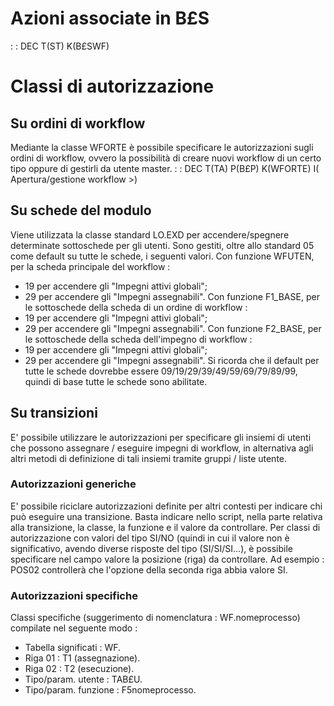 # Azioni associate in B£S
  :  : DEC T(ST) K(B£SWF)
# Classi di autorizzazione

## Su ordini di workflow
Mediante la classe WFORTE è possibile specificare le autorizzazioni sugli ordini di workflow, ovvero la possibilità di creare nuovi workflow di un certo tipo oppure di gestirli da utente master.
  :  : DEC T(TA) P(B£P) K(WFORTE) I( Apertura/gestione workflow >)

## Su schede del modulo
Viene utilizzata la classe standard LO.EXD per accendere/spegnere determinate sottoschede per gli utenti. Sono gestiti, oltre allo standard 05 come default su tutte le schede, i seguenti valori.
Con funzione WFUTEN, per la scheda principale del workflow : 
 * 19 per accendere gli "Impegni attivi globali";
 * 29 per accendere gli "Impegni assegnabili".
Con funzione F1_BASE, per le sottoschede della scheda di un ordine di workflow : 
 * 19 per accendere gli "Impegni attivi globali";
 * 29 per accendere gli "Impegni assegnabili".
Con funzione F2_BASE, per le sottoschede della scheda dell'impegno di workflow : 
 * 19 per accendere gli "Impegni attivi globali";
 * 29 per accendere gli "Impegni assegnabili".
Si ricorda che il default per tutte le schede dovrebbe essere 09/19/29/39/49/59/69/79/89/99, quindi di base tutte le schede sono abilitate.


## Su transizioni
E' possibile utilizzare le autorizzazioni per specificare gli insiemi di utenti che possono assegnare / eseguire impegni di workflow, in alternativa agli altri metodi di definizione di tali insiemi tramite gruppi / liste utente.

### Autorizzazioni generiche
E' possibile riciclare autorizzazioni definite per altri contesti per indicare chi può eseguire una transizione. Basta indicare nello script, nella parte relativa alla transizione, la classe, la funzione e il valore da controllare.
Per classi di autorizzazione con valori del tipo SI/NO (quindi in cui il valore non è significativo, avendo diverse risposte del tipo (SI/SI/SI...), è possibile specificare nel campo valore la posizione (riga) da controllare. Ad esempio :  POS02 controllerà che l'opzione della seconda riga abbia valore SI.

### Autorizzazioni specifiche
Classi specifiche (suggerimento di nomenclatura :  WF.nomeprocesso) compilate nel seguente modo : 

- Tabella significati :  WF.
- Riga 01 :  T1 (assegnazione).
- Riga 02 :  T2 (esecuzione).
- Tipo/param. utente :  TAB£U.
- Tipo/param. funzione :  F5nomeprocesso.






